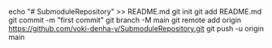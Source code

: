 echo "# SubmoduleRepository" >> README.md
git init
git add README.md
git commit -m "first commit"
git branch -M main
git remote add origin https://github.com/voki-denha-y/SubmoduleRepository.git
git push -u origin main